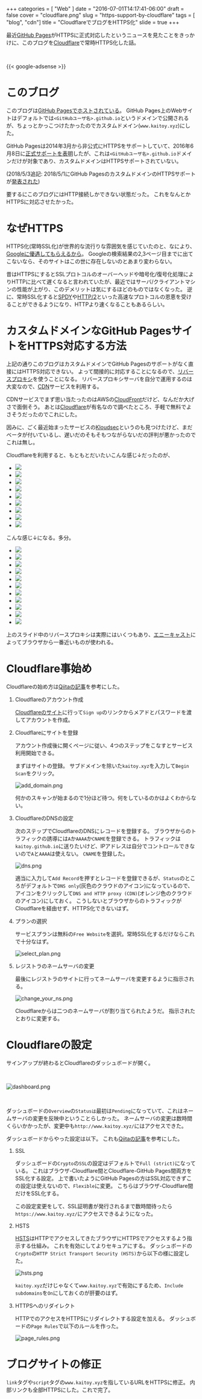 +++
categories = [ "Web" ]
date = "2016-07-01T14:17:41-06:00"
draft = false
cover = "cloudflare.png"
slug = "https-support-by-cloudflare"
tags = [ "blog", "cdn"]
title = "CloudflareでブログをHTTPS化"
slide = true
+++

最近[GitHub Pages](https://pages.github.com/)がHTTPSに正式対応したというニュースを見たことをきっかけに、このブログを[Cloudflare](https://www.cloudflare.com/)で常時HTTPS化した話。

<br>

{{< google-adsense >}}

# このブログ
このブログは[GitHub Pagesでホストされている](https://www.kaitoy.xyz/2015/08/15/github-pages-and-jekyll/)。
GitHub Pages上のWebサイトはデフォルトでは`<GitHubユーザ名>.github.io`というドメインで公開されるが、ちょっとかっこつけたかったのでカスタムドメイン(`www.kaitoy.xyz`)にした。

GitHub Pagesは2014年3月から非公式にHTTPSをサポートしていて、2016年6月8日に[正式サポートを表明](https://github.com/blog/2186-https-for-github-pages)したが、これは`<GitHubユーザ名>.github.io`ドメインだけが対象であり、カスタムドメインはHTTPSサポートされていない。

(2018/5/3追記: 2018/5/1にGitHub PagesのカスタムドメインのHTTPSサポートが[発表された](https://blog.github.com/2018-05-01-github-pages-custom-domains-https/))

要するにこのブログにはHTTP接続しかできない状態だった。
これをなんとかHTTPSに対応させたかった。

# なぜHTTPS
HTTPS化(常時SSL化)が世界的な流行りな雰囲気を感じていたのと、なにより、[Googleに優遇してもらえるから](http://googlewebmastercentral-ja.blogspot.com/2015/12/indexing-https-pages-by-default.html)。
Googleの検索結果の2,3ページ目までに出てこないなら、そのサイトはこの世に存在しないのとあまり変わらない。

昔はHTTPSにするとSSLプロトコルのオーバーヘッドや暗号化/復号化処理によりHTTPに比べて遅くなると言われていたが、最近ではサーバ/クライアントマシンの性能が上がり、このデメリットは気にするほどのものではなくなった。
逆に、常時SSL化すると[SPDY](https://ja.wikipedia.org/wiki/SPDY)や[HTTP/2](https://ja.wikipedia.org/wiki/HTTP/2)といった高速なプロトコルの恩恵を受けることができるようになり、HTTPより速くなることもあるらしい。

# カスタムドメインなGitHub PagesサイトをHTTPS対応する方法
上記の通りこのブログはカスタムドメインでGitHub Pagesのサポートがなく直接にはHTTPS対応できない。
よって間接的に対応することになるので、[リバースプロキシ](https://ja.wikipedia.org/wiki/%E3%83%AA%E3%83%90%E3%83%BC%E3%82%B9%E3%83%97%E3%83%AD%E3%82%AD%E3%82%B7)を使うことになる。
リバースプロキシサーバを自分で運用するのは大変なので、[CDN](https://ja.wikipedia.org/wiki/%E3%82%B3%E3%83%B3%E3%83%86%E3%83%B3%E3%83%84%E3%83%87%E3%83%AA%E3%83%90%E3%83%AA%E3%83%8D%E3%83%83%E3%83%88%E3%83%AF%E3%83%BC%E3%82%AF)サービスを利用する。

CDNサービスでまず思い当たったのはAWSの[CloudFront](https://aws.amazon.com/jp/cloudfront/)だけど、なんだか大げさで面倒そう。
あとは[Cloudflare](https://www.cloudflare.com/)が有名なので調べたところ、手軽で無料でよさそうだったのでこれにした。

因みに、ごく最近始まったサービスの[Kloudsec](https://www.kloudsec.com/)というのも見つけたけど、まだベータが付いているし、遅いだのそもそもつながらないだの評判が悪かったのでこれは無し。

Cloudflareを利用すると、もともとだいたいこんな感じ↓だったのが、

<ul class="bxslider">
  <li><img src="/images/https-support-by-cloudflare/direct/スライド1.PNG" /></li>
  <li><img src="/images/https-support-by-cloudflare/direct/スライド2.PNG" /></li>
  <li><img src="/images/https-support-by-cloudflare/direct/スライド3.PNG" /></li>
  <li><img src="/images/https-support-by-cloudflare/direct/スライド4.PNG" /></li>
  <li><img src="/images/https-support-by-cloudflare/direct/スライド5.PNG" /></li>
  <li><img src="/images/https-support-by-cloudflare/direct/スライド6.PNG" /></li>
  <li><img src="/images/https-support-by-cloudflare/direct/スライド7.PNG" /></li>
  <li><img src="/images/https-support-by-cloudflare/direct/スライド8.PNG" /></li>
  <li><img src="/images/https-support-by-cloudflare/direct/スライド9.PNG" /></li>
</ul>

こんな感じ↓になる。多分。

<ul class="bxslider">
  <li><img src="/images/https-support-by-cloudflare/cdn/スライド1.PNG" /></li>
  <li><img src="/images/https-support-by-cloudflare/cdn/スライド2.PNG" /></li>
  <li><img src="/images/https-support-by-cloudflare/cdn/スライド3.PNG" /></li>
  <li><img src="/images/https-support-by-cloudflare/cdn/スライド4.PNG" /></li>
  <li><img src="/images/https-support-by-cloudflare/cdn/スライド5.PNG" /></li>
  <li><img src="/images/https-support-by-cloudflare/cdn/スライド6.PNG" /></li>
  <li><img src="/images/https-support-by-cloudflare/cdn/スライド7.PNG" /></li>
  <li><img src="/images/https-support-by-cloudflare/cdn/スライド8.PNG" /></li>
  <li><img src="/images/https-support-by-cloudflare/cdn/スライド9.PNG" /></li>
  <li><img src="/images/https-support-by-cloudflare/cdn/スライド10.PNG" /></li>
  <li><img src="/images/https-support-by-cloudflare/cdn/スライド11.PNG" /></li>
</ul>

上のスライド中のリバースプロキシは実際にはいくつもあり、[エニーキャスト](https://ja.wikipedia.org/wiki/%E3%82%A8%E3%83%8B%E3%83%BC%E3%82%AD%E3%83%A3%E3%82%B9%E3%83%88)によってブラウザから一番近いものが使われる。

# Cloudflare事始め
Cloudflareの始め方は[Qiitaの記事](http://qiita.com/superbrothers/items/95e5723e9bd320094537)を参考にした。

1. Cloudflareのアカウント作成

    [Cloudflareのサイト](https://www.cloudflare.com/)に行って`Sign up`のリンクからメアドとパスワードを渡してアカウントを作成。

2. Cloudflareにサイトを登録

    アカウント作成後に開くページに従い、4つのステップをこなすとサービス利用開始できる。

    まずはサイトの登録。
    サブドメインを除いた`kaitoy.xyz`を入力して`Begin Scan`をクリック。

    ![add_domain.png](/images/https-support-by-cloudflare/add_domain.png "add_domain.png")

    何かのスキャンが始まるので1分ほど待つ。何をしているのかはよくわからない。

3. CloudflareのDNSの設定

    次のステップでCloudflareのDNSにレコードを登録する。
    ブラウザからのトラフィックの誘導には`A`か`AAAA`か`CNAME`を登録できる。
    トラフィックは`kaitoy.github.io`に送りたいけど、IPアドレスは自分でコントロールできないので`A`と`AAAA`は使えない。
    `CNAME`を登録した。

    ![dns.png](/images/https-support-by-cloudflare/dns.png "dns.png")

    適当に入力して`Add Record`を押すとレコードを登録できるが、`Status`のところがデフォルトで`DNS only`(灰色のクラウドのアイコン)になっているので、アイコンをクリックして`DNS and HTTP proxy (CDN)`(オレンジ色のクラウドのアイコン)にしておく。
    こうしないとブラウザからのトラフィックがCloudflareを経由せず、HTTPS化できないはず。

4. プランの選択

    サービスプランは無料の`Free Website`を選択。常時SSL化するだけならこれで十分なはず。

    ![select_plan.png](/images/https-support-by-cloudflare/select_plan.png "select_plan.png")

5. レジストラのネームサーバの変更

    最後にレジストラのサイトに行ってネームサーバを変更するように指示される。

    ![change_your_ns.png](/images/https-support-by-cloudflare/change_your_ns.png "change_your_ns.png")

    Cloudflareからは二つのネームサーバが割り当てられたようだ。
    指示されたとおりに変更する。

# Cloudflareの設定
サインアップが終わるとCloudflareのダッシュボードが開く。

<br>

![dashboard.png](/images/https-support-by-cloudflare/dashboard.png "dashboard.png")

<br>

ダッシュボードの`Overview`の`Statusは`最初は`Pending`になっていて、これはネームサーバの変更を反映中ということらしかった。
ネームサーバの変更は数時間くらいかかったが、変更中も`http://www.kaitoy.xyz/`にはアクセスできた。

ダッシュボードからやった設定は以下。
これも[Qiitaの記事](http://qiita.com/superbrothers/items/95e5723e9bd320094537)を参考にした。

1. SSL

    ダッシュボードの`Crypto`の`SSL`の設定はデフォルトで`Full (strict)`になっている。
    これはブラウザ-Cloudflare間とCloudflare-GitHub Pages間両方をSSL化する設定。
    上で書いたようにGitHub Pagesの方はSSL対応できずこの設定は使えないので、`Flexible`に変更。
    こちらはブラウザ-Cloudflare間だけをSSL化する。

    この設定変更をして、SSL証明書が発行されるまで数時間待ったら`https://www.kaitoy.xyz/`にアクセスできるようになった。

2. HSTS

    [HSTS](https://ja.wikipedia.org/wiki/HTTP_Strict_Transport_Security)はHTTPでアクセスしてきたブラウザにHTTPSでアクセスするよう指示する仕組み。
    これを有効にしてよりセキュアにする。
    ダッシュボードの`Crypto`の`HTTP Strict Transport Security (HSTS)`から以下の様に設定した。

    ![hsts.png](/images/https-support-by-cloudflare/hsts.png "hsts.png")

    `kaitoy.xyz`だけじゃなくて`www.kaitoy.xyz`で有効にするため、`Include subdomains`を`On`にしておくのが肝要のはず。

3. HTTPSへのリダイレクト

    HTTPでのアクセスをHTTPSにリダイレクトする設定を加える。
    ダッシュボードの`Page Rules`で以下のルールを作った。

    ![page_rules.png](/images/https-support-by-cloudflare/page_rules.png "page_rules.png")

# ブログサイトの修正
`link`タグや`script`タグの`www.kaitoy.xyz`を指しているURLをHTTPSに修正。
内部リンクも全部HTTPSにした。これで完了。
